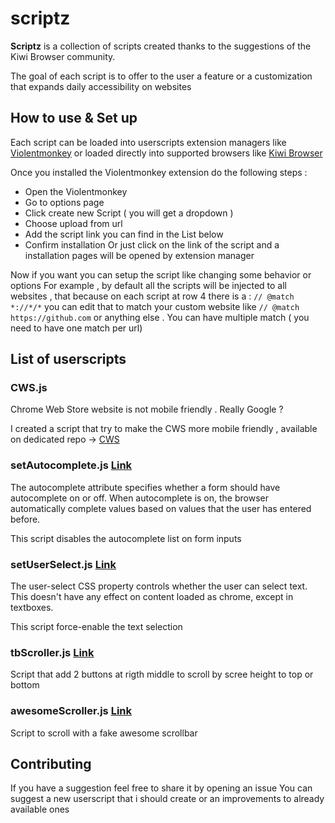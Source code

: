 # scriptz

**Scriptz** is a collection of scripts created thanks to the suggestions of the Kiwi Browser community.

The goal of each script is to offer to the user a feature 
 or a customization that expands daily accessibility on websites 

## How to use & Set up
Each script can be loaded into userscripts extension managers like [Violentmonkey](https://violentmonkey.github.io/)
or loaded directly into supported browsers like [Kiwi Browser](https://kiwibrowser.com)

Once you installed the Violentmonkey extension do the following steps :
  - Open the Violentmonkey
  - Go to options page
  - Click create new Script ( you will get a dropdown )
  - Choose upload from url
  - Add the script link you can find in the List below
  - Confirm installation
Or just click on the link of the script and a installation pages will be opened by extension manager
  
Now  if you want you can setup the script like changing some behavior or options
For example , by default all the scripts will be injected to all websites , that because on each script at row 4 there is a : ```// @match       *://*/*```
you can edit that to match your custom website like ```// @match      https://github.com``` or anything else . You can have multiple match ( you need to have one match per url) 

## List of userscripts


### CWS.js

Chrome Web Store website is not mobile friendly . Really Google ?

I created a script that try to make the CWS more mobile friendly , available on dedicated repo -> [CWS](https://github.com/d3ward/cws-mobile)

### setAutocomplete.js [Link](https://github.com/d3ward/scriptz/raw/master/src/setAutocomplete.user.js)

The autocomplete attribute specifies whether a form should have autocomplete on or off.
When autocomplete is on, the browser automatically complete values based on values that the user has entered before.

This script disables the autocomplete list on form inputs

### setUserSelect.js [Link](https://github.com/d3ward/scriptz/raw/master/src/setUserSelect.user.js)

The user-select CSS property controls whether the user can select text. This doesn't have any effect on content loaded as chrome, except in textboxes.

This script force-enable the text selection 

### tbScroller.js [Link](https://github.com/d3ward/scriptz/raw/master/src/tbScroller.user.js)

Script that add 2 buttons at rigth middle to scroll by scree height to top or bottom

### awesomeScroller.js [Link](https://github.com/d3ward/scriptz/raw/master/src/awesomeScroller.user.js)

Script to scroll with a fake awesome scrollbar


## Contributing

If you have a suggestion feel free to share it by opening an issue
You can suggest a new userscript that i should create or an improvements to already available ones

##
